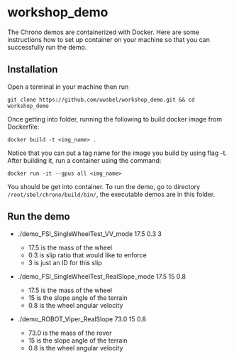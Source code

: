 # workshop_demo
The Chrono demos are containerized with Docker. Here are some instructions how to set up container on your machine so that you can successfully run the demo.

## Installation
Open a terminal in your machine then run 

```git clone https://github.com/uwsbel/workshop_demo.git && cd workshop_demo```

Once getting into folder, running the following to build docker image from Dockerfile:

``` docker build -t <img_name> . ```

Notice that you can put a tag name for the image you build by using flag -t. After building it, run a container using the command:

```docker run -it --gpus all <img_name> ```

You should be get into container. To run the demo, go to directory ``` /root/sbel/chrono/build/bin/```, the executable demos are in this folder.


## Run the demo
- ./demo_FSI_SingleWheelTest_VV_mode 17.5 0.3 3
    - 17.5 is the mass of the wheel
    - 0.3 is slip ratio that would like to enforce
    - 3 is just an ID for this slip

- ./demo_FSI_SingleWheelTest_RealSlope_mode 17.5 15 0.8
    - 17.5 is the mass of the wheel
    - 15 is the slope angle of the terrain
    - 0.8 is the wheel angular velocity

- ./demo_ROBOT_Viper_RealSlope 73.0 15 0.8
    - 73.0 is the mass of the rover
    - 15 is the slope angle of the terrain
    - 0.8 is the wheel angular velocity
